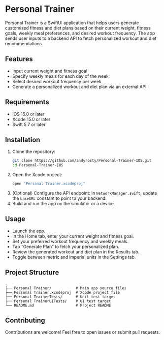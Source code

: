  # Personal Trainer

 Personal Trainer is a SwiftUI application that helps users generate customized fitness and diet plans based on their current weight, fitness goals, weekly meal preferences, and desired workout frequency. The app sends user inputs to a backend API to fetch personalized workout and diet recommendations.

 ## Features
 - Input current weight and fitness goal
 - Specify weekly meals for each day of the week
 - Select desired workout frequency per week
 - Generate a personalized workout and diet plan via an external API

 ## Requirements
 - iOS 15.0 or later
 - Xcode 15.0 or later
 - Swift 5.7 or later

 ## Installation

 1. Clone the repository:
    ```bash
    git clone https://github.com/andyrosty/Personal-Trainer-IOS.git
    cd Personal-Trainer-IOS
    ```
 2. Open the Xcode project:
    ```bash
    open "Personal Trainer.xcodeproj"
    ```
 3. (Optional) Configure the API endpoint:
    In `NetworkManager.swift`, update the `baseURL` constant to point to your backend.
 4. Build and run the app on the simulator or a device.

 ## Usage

 - Launch the app.
 - In the Home tab, enter your current weight and fitness goal.
 - Set your preferred workout frequency and weekly meals.
 - Tap “Generate Plan” to fetch your personalized plan.
 - Review the generated workout and diet plan in the Results tab.
 - Toggle between metric and imperial units in the Settings tab.

 ## Project Structure

 ```
 .
 ├── Personal Trainer/           # Main app source files
 ├── Personal Trainer.xcodeproj  # Xcode project file
 ├── Personal TrainerTests/      # Unit test target
 ├── Personal TrainerUITests/    # UI test target
 └── README.md                   # Project README
 ```

 ## Contributing

 Contributions are welcome! Feel free to open issues or submit pull requests.